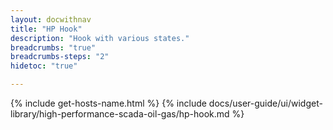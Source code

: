 ```yaml
---
layout: docwithnav
title: "HP Hook"
description: "Hook with various states."
breadcrumbs: "true"
breadcrumbs-steps: "2"
hidetoc: "true"

---
```

{% include get-hosts-name.html %}
{% include docs/user-guide/ui/widget-library/high-performance-scada-oil-gas/hp-hook.md %}
